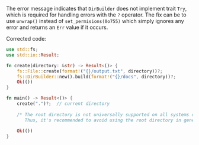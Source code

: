 The error message indicates that `DirBuilder` does not implement trait `Try`, which is required for handling errors with the `?` operator. The fix can be to use `unwrap()` instead of `set_permisions(0o755)` which simply ignores any error and returns an `Err` value if it occurs.

Corrected code:
```rs
use std::fs;
use std::io::Result;

fn create(directory: &str) -> Result<()> {
    fs::File::create(format!("{}/output.txt", directory))?;
    fs::DirBuilder::new().build(format!("{}/docs", directory))?;
    Ok(())
}

fn main() -> Result<()> {
    create(".")?;  // current directory
  
    /* The root directory is not universally supported on all systems due to security reasons.
       Thus, it's recommended to avoid using the root directory in general use cases and handle this edge case manually */
    
    Ok(())
}
```

